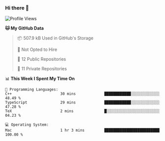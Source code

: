 ### Hi there 👋

<!--
**huayuan4396/huayuan4396** is a ✨ _special_ ✨ repository because its `README.md` (this file) appears on your GitHub profile.

Here are some ideas to get you started:

- 🔭 I’m currently working on ...
- 🌱 I’m currently learning ...
- 👯 I’m looking to collaborate on ...
- 🤔 I’m looking for help with ...
- 💬 Ask me about ...
- 📫 How to reach me: ...
- 😄 Pronouns: ...
- ⚡ Fun fact: ...
-->

<!--START_SECTION:waka-->
![Profile Views](http://img.shields.io/badge/Profile%20Views-0-blue)

**🐱 My GitHub Data** 

> 📦 507.9 kB Used in GitHub's Storage 
 > 
> 🚫 Not Opted to Hire
 > 
> 📜 12 Public Repositories 
 > 
> 🔑 11 Private Repositories 
 > 
📊 **This Week I Spent My Time On** 

```text
💬 Programming Languages: 
C++                      30 mins             ████████████░░░░░░░░░░░░░   48.49 % 
TypeScript               29 mins             ████████████░░░░░░░░░░░░░   47.28 % 
TeX                      2 mins              █░░░░░░░░░░░░░░░░░░░░░░░░   04.23 % 

💻 Operating System: 
Mac                      1 hr 3 mins         █████████████████████████   100.00 % 
```


<!--END_SECTION:waka-->
